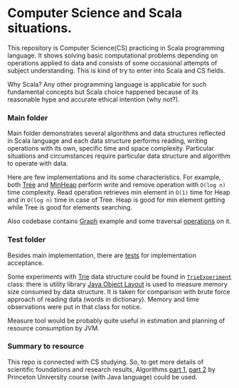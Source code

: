 # Computer Science and Scala situations. 

This repository is Computer Science(CS) practicing in Scala programming language.
It shows solving basic computational problems depending on operations applied to data
and consists of some occasional attempts of subject understanding. This is kind of try to enter into Scala and CS fields.

Why Scala? Any other programming language is applicable for such fundamental concepts but Scala choice happened because of its reasonable hype and accurate ethical intention (why not?).

### Main folder

Main folder demonstrates several algorithms and data structures reflected in Scala language and each data structure performs reading, writing operations with its own, specific time and space complexity. 
Particular situations and circumstances require particular data structure and algorithm to operate with data.

Here are few implementations and its some characteristics. 
For example, both [Tree](./src/main/scala/cs/tree/avl/AVLTree.scala) and [MinHeap](./src/main/scala/cs/heap/MinHeap.scala) perform write and remove operation with `O(log n)` time complexity. Read operation retrieves min element in `O(1)` time for Heap and in `O(log n)` time in case of Tree. Heap is good for min element getting while Tree is good for elements searching. 

Also codebase contains [Graph](./src/main/scala/cs/graph/Graph.scala) example and some traversal [operations](./src/main/scala/cs/graph/GraphOps.scala) on it. 

### Test folder

Besides main implementation, there are [tests](./src/test/scala/cs) for implementation acceptance.

Some experiments with [Trie](./src/main/scala/cs/trie/mutable/Trie.scala) data structure could be found in [`TrieExperiment`](./src/test/scala/cs/trie/mutable/TrieExperiment.scala) class: there is utility library [Java Object Layout](https://openjdk.java.net/projects/code-tools/jol/) is used to measure memory size consumed by data structure.
It is taken for comparison with brute force approach of reading data (words in dictionary). Memory and time observations were put in that class for notice.

Measure tool would be probably quite useful in estimation and planning of resource consumption by JVM.

### Summary to resource
This repo is connected with CS studying. So, to get more details of scientific foundations and research results, Algorithms [part 1](https://www.coursera.org/learn/algorithms-part1), [part 2](https://www.coursera.org/learn/algorithms-part2) by Princeton University course (with Java language) could be used.
